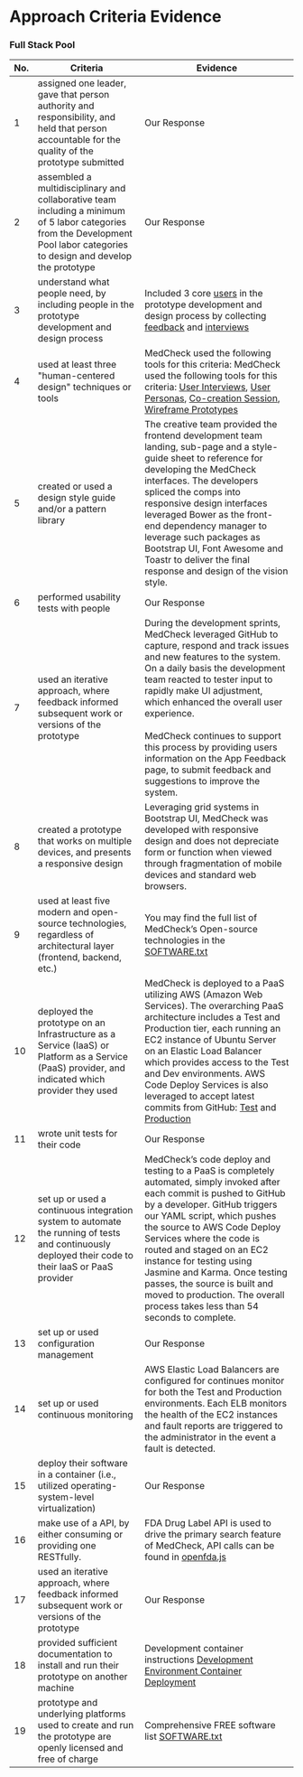 # Approach Criteria Evidence

### Full Stack Pool
No. | Criteria | Evidence 
--- | --- | ---
1 | assigned one leader, gave that person authority and responsibility, and held that person accountable for the quality of the prototype submitted | Our Response
2 | assembled a multidisciplinary and collaborative team including a minimum of 5 labor categories from the Development Pool labor categories to design and develop the prototype | Our Response
3 | understand what people need, by including people in the prototype development and design process | Included 3 core [users](https://github.com/inforeliance/MedCheck/blob/master/Artifacts/Design/Design.md#users) in the prototype development and design process by collecting [feedback](https://github.com/inforeliance/MedCheck/blob/master/Artifacts/Design/Design.md#user-feedback) and [interviews](https://github.com/inforeliance/MedCheck/blob/master/Artifacts/Design/Design.md#interviews) 
4 | used at least three "human-centered design" techniques or tools | MedCheck used the following tools for this criteria: MedCheck used the following tools for this criteria: [User Interviews](https://github.com/inforeliance/MedCheck/blob/master/Artifacts/Design/Design.md#interviews), [User Personas](https://github.com/inforeliance/MedCheck/blob/master/Artifacts/Design/Design.md#user-personas), [Co-creation Session](https://github.com/inforeliance/MedCheck/blob/master/Artifacts/Design/Design.md#co-creation-brainstorming-roleplaying-rapid-prototyping), [Wireframe Prototypes](https://github.com/inforeliance/MedCheck/blob/master/Artifacts/Design/Design.md#axure-wire-frames)
5 | created or used a design style guide and/or a pattern library | The creative team provided the frontend development team landing, sub-page and a style-guide sheet to reference for developing the MedCheck interfaces.  The developers spliced the comps into responsive design interfaces leveraged Bower as the front-end dependency manager to leverage such packages as Bootstrap UI, Font Awesome and Toastr to deliver the final response and design of the vision style. 
6 | performed usability tests with people | Our Response
7 | used an iterative approach, where feedback informed subsequent work or versions of the prototype | During the development sprints, MedCheck leveraged GitHub to capture, respond and track issues and new features to the system.  On a daily basis the development team reacted to tester input to rapidly make UI adjustment, which enhanced the overall user experience.<br><br>MedCheck continues to support this process by providing users information on the App Feedback page, to submit feedback and suggestions to improve the system.
8 | created a prototype that works on multiple devices, and presents a responsive design | Leveraging grid systems in Bootstrap UI, MedCheck was developed with responsive design and does not depreciate form or function when viewed through fragmentation of mobile devices and standard web browsers.
9 | used at least five modern and open-source technologies, regardless of architectural layer (frontend, backend, etc.) | You may find the full list of MedCheck’s Open-source technologies in the [SOFTWARE.txt](https://github.com/inforeliance/MedCheck/blob/master/SOFTWARE.txt)
10 | deployed the prototype on an Infrastructure as a Service (IaaS) or Platform as a Service (PaaS) provider, and indicated which provider they used | MedCheck is deployed to a PaaS utilizing AWS (Amazon Web Services).  The overarching PaaS architecture includes a Test and Production tier, each running an EC2 instance of Ubuntu Server on an Elastic Load Balancer which provides access to the Test and Dev environments.  AWS Code Deploy Services is also leveraged to accept latest commits from GitHub:  [Test](http://elb-medcheck-test-547267783.us-east-1.elb.amazonaws.com) and [Production](http://elb-medcheck-2043620629.us-east-1.elb.amazonaws.com)
11 | wrote unit tests for their code | Our Response
12 | set up or used a continuous integration system to automate the running of tests and continuously deployed their code to their IaaS or PaaS provider | MedCheck’s code deploy and testing to a PaaS is completely automated, simply invoked after each commit is pushed to GitHub by a developer. GitHub triggers our YAML script, which pushes the source to AWS Code Deploy Services where the code is routed and staged on an EC2 instance for testing using Jasmine and Karma.  Once testing passes, the source is built and moved to production.  The overall process takes less than 54 seconds to complete.
13 | set up or used configuration management | Our Response
14 | set up or used continuous monitoring | AWS Elastic Load Balancers are configured for continues monitor for both the Test and Production environments.  Each ELB monitors the health of the EC2 instances and fault reports are triggered to the administrator in the event a fault is detected.
15 | deploy their software in a container (i.e., utilized operating-system-level virtualization) | Our Response
16 | make use of a API, by either consuming or providing one RESTfully. | FDA Drug Label API is used to drive the primary search feature of MedCheck, API calls can be found in [openfda.js](https://github.com/inforeliance/MedCheck/blob/master/Source/client/app/openfda/openfda.js) 
17 | used an iterative approach, where feedback informed subsequent work or versions of the prototype | Our Response
18 | provided sufficient documentation to install and run their prototype on another machine | Development container instructions [Development Environment Container Deployment](https://github.com/inforeliance/MedCheck/blob/master/Artifacts/Development/Development.md#development-environment-container-deployment) 
19 | prototype and underlying platforms used to create and run the prototype are openly licensed and free of charge | Comprehensive FREE software list [SOFTWARE.txt](https://github.com/inforeliance/MedCheck/blob/master/SOFTWARE.txt) 
